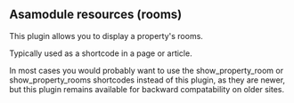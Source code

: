 ## Asamodule resources (rooms)

This plugin allows you to display a property's rooms.

Typically used as a shortcode in a page or article.


In most cases you would probably want to use the show_property_room or show_property_rooms shortcodes instead of this plugin, as they are newer, but this plugin remains available for backward compatability on older sites. 
